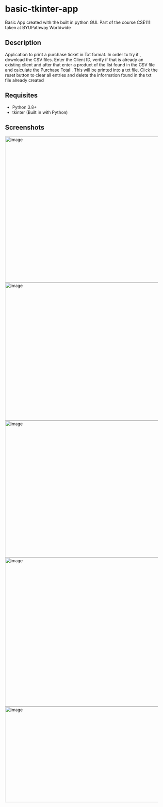 # basic-tkinter-app
Basic App created with the built in python GUI. Part of the course CSE111 taken at BYUPathway Worldwide 

## Description
Application to print a purchase ticket in Txt format. In order to try it , download the CSV files. Enter the Client ID, verify if that is already an existing client and after that enter a product of the list found in the CSV file and calculate the Purchase Total . This will be printed into a txt file. Click the reset button to clear all entries and delete the information found in the txt file already created 

## Requisites
- Python 3.8+
- tkinter (Built in with Python) 


## Screenshots 
<img width="824" height="482" alt="image" src="https://github.com/user-attachments/assets/8818b4ff-f740-475d-b119-246b39062e9c" />
<img width="792" height="456" alt="image" src="https://github.com/user-attachments/assets/a7eac00e-06a7-4d09-8478-67bfc2637d8f" />
<img width="782" height="452" alt="image" src="https://github.com/user-attachments/assets/944c4b50-028f-440a-99a2-f33ef66b6ab7" />
<img width="786" height="492" alt="image" src="https://github.com/user-attachments/assets/91a2da82-cbfa-4e6f-acb6-442720a50987" />
<img width="570" height="316" alt="image" src="https://github.com/user-attachments/assets/9d445f5d-11b5-4659-82d3-227193bdd7f5" />




